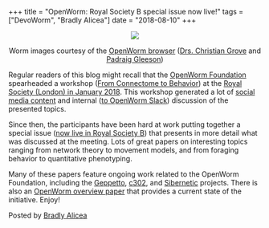 +++
title =  "OpenWorm: Royal Society B special issue now live!"
tags = ["DevoWorm", "Bradly Alicea"]
date = "2018-08-10"
+++

<p align="center">
    <img src="https://3.bp.blogspot.com/-sAI9HaDAHUc/W5aXTJZbBDI/AAAAAAAANOM/u0Ufuisqxig8eP2dz0Jdrx8c9kHQLT8CgCEwYBhgL/s320/1758.cover-source.jpg"/>
</p>

<p align="center">
    Worm images courtesy of the <a href="http://browser.openworm.org/">OpenWorm browser</a> (<a href="https://caltech.academia.edu/ChristianGrove">Drs. Christian Grove</a> and <a href="https://scholar.google.com/citations?user=ah9NSNkAAAAJ&hl=en">Padraig Gleeson</a>)
</p>

Regular readers of this blog might recall that the [OpenWorm Foundation](https://openworm.org/) spearheaded a workshop ([From Connectome to Behavior](https://royalsociety.org/science-events-and-lectures/2018/01/mind-of-a-worm/)) at the [Royal Society (London) in January 2018](http://syntheticdaisies.blogspot.com/2018/02/things-that-just-happened-in-london.html). This workshop generated a lot of [social media content](https://twitter.com/openworm) and internal ([to OpenWorm Slack](https://app.slack.com/client/T02EPNETZ/)) discussion of the presented topics.

Since then, the participants have been hard at work putting together a special issue ([now live in Royal Society B](https://royalsocietypublishing.org/toc/rstb/373/1758)) that presents in more detail what was discussed at the meeting. Lots of great papers on interesting topics ranging from network theory to movement models, and from foraging behavior to quantitative phenotyping.

Many of these papers feature ongoing work related to the OpenWorm Foundation, including the [Geppetto](https://royalsocietypublishing.org/doi/10.1098/rstb.2017.0380), [c302](https://royalsocietypublishing.org/doi/10.1098/rstb.2017.0379), and [Sibernetic](https://royalsocietypublishing.org/doi/10.1098/rstb.2017.0376) projects. There is also an [OpenWorm overview paper](https://royalsocietypublishing.org/doi/10.1098/rstb.2017.0382) that provides a current state of the initiative. Enjoy!

Posted by [Bradly Alicea](https://www.linkedin.com/in/bradlyalicea/)
